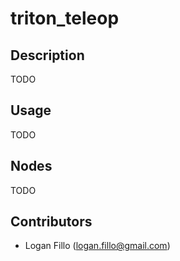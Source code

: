 # triton_teleop
## Description

TODO

## Usage

TODO

## Nodes

TODO

## Contributors

- Logan Fillo (logan.fillo@gmail.com)
